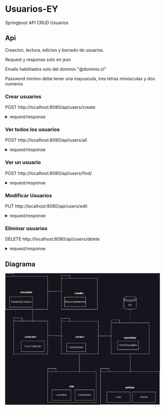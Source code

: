 # Usuarios-EY
Springboot API CRUD Usuarios
## Api
Creacion, lectura, edicion y borrado de usuarios.

Request y response solo en json

Emails habilitados solo del dominio "@dominio.cl"

Password minimo debe tener una mayuscula, tres letras minúsculas y dos numeros


### Crear usuarios
POST http://localhost:8080/api/users/create
<details>
  <summary>request/response</summary>

#### Request
```json
{ 
  "name": "Juan Rodriguez",
  "email": "juan@dominio.cl",
  "password": "hunterA22",
  "phones": [
    {
      "number": "1234567",
      "citycode": "1",
      "contrycode": "57"
    }
  ]
}
```
#### Response
```json
{
    "message": {
        "id": "7495a248-3841-4f8d-9fd5-b96bb8ac22ce",
        "name": "Juan Rodriguez",
        "email": "juan@dominio.cl",
        "password": "hunterA22",
        "created": "2023-06-18",
        "modified": "2023-06-18",
        "last_login": "2023-06-18",
        "token": "1c318b08-dd43-4d9a-883a-06b3f6e89c07",
        "isactive": "1",
        "phones": [
            {
                "id": 1,
                "number": "1234567",
                "citycode": "1",
                "contrycode": "57"
            }
        ]
    },
    "status": "200"
}
```
</details>


### Ver todos los usuarios
POST http://localhost:8080/api/users/all

<details>
  <summary>request/response</summary>
  
#### Request
```json
{"id":"all"}
```
#### Response
```json
{
    "message": [
        {
            "id": "7495a248-3841-4f8d-9fd5-b96bb8ac22ce",
            "name": "Juan Rodriguez",
            "email": "juan@dominio.cl",
            "password": "*********",
            "created": "2023-06-18",
            "modified": "2023-06-18",
            "last_login": "2023-06-18",
            "token": "1c318b08-dd43-4d9a-883a-06b3f6e89c07",
            "isactive": "1",
            "phones": [
                {
                    "id": 1,
                    "number": "1234567",
                    "citycode": "1",
                    "contrycode": "57"
                }
            ]
        }
    ],
    "status": "200"
}
```
</details>

### Ver un usuario
POST http://localhost:8080/api/users/find/

<details>
  <summary>request/response</summary>
  
#### Request
```json
{
    "id":"7495a248-3841-4f8d-9fd5-b96bb8ac22ce",
    "token":"1c318b08-dd43-4d9a-883a-06b3f6e89c07"
}
```
#### Response
```json
{
    "message": {
        "id": "7495a248-3841-4f8d-9fd5-b96bb8ac22ce",
        "name": "Juan Rodriguez",
        "email": "juan@dominio.cl",
        "password": "*********",
        "created": "2023-06-18",
        "modified": "2023-06-18",
        "last_login": "2023-06-18",
        "token": "1c318b08-dd43-4d9a-883a-06b3f6e89c07",
        "isactive": "1",
        "phones": [
            {
                "id": 1,
                "number": "1234567",
                "citycode": "1",
                "contrycode": "57"
            }
        ]
    },
    "status": "200"
}
```

</details>

### Modificar Usuarios
PUT http://localhost:8080/api/users/edit

<details>
  <summary>request/response</summary>

#### Request

```json

{ "id":"7495a248-3841-4f8d-9fd5-b96bb8ac22ce",
  "name": "Juan Rsodrigutezsss",
  "email": "jueeeean@dominio.cl",
  "token": "1c318b08-dd43-4d9a-883a-06b3f6e89c07"
}
```


#### Response
```json
{
    "message": {
        "id": "7495a248-3841-4f8d-9fd5-b96bb8ac22ce",
        "name": "Juan Rsodrigutezsss",
        "email": "jueeeean@dominio.cl",
        "password": "*********",
        "created": "2023-06-18",
        "modified": "2023-06-18",
        "last_login": "2023-06-18",
        "token": "1c318b08-dd43-4d9a-883a-06b3f6e89c07",
        "isactive": "1",
        "phones": [
            {
                "id": 1,
                "number": "1234567",
                "citycode": "1",
                "contrycode": "57"
            }
        ]
    },
    "status": "200"
}
```
</details>


### Eliminar usuarios
DELETE http://localhost:8080/api/users/delete

<details>
  <summary>request/response</summary>

#### Request
```json
{ "id":"7495a248-3841-4f8d-9fd5-b96bb8ac22ce",
  "token": "1c318b08-dd43-4d9a-883a-06b3f6e89c07"
}
```

#### Response
```json
{
    "message": "Usuario eliminado",
    "status": "200"
}
```

</details>

## Diagrama
![diagrama](Diagrama.png)
